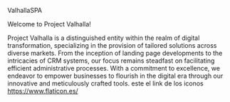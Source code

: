 ValhallaSPA


Welcome to Project Valhalla!

Project Valhalla is a distinguished entity within the realm of digital transformation, specializing in the provision of tailored solutions across diverse markets. From the inception of landing page developments to the intricacies of CRM systems, our focus remains steadfast on facilitating efficient administrative processes. With a commitment to excellence, we endeavor to empower businesses to flourish in the digital era through our innovative and meticulously crafted tools.
este el link de los iconos https://www.flaticon.es/